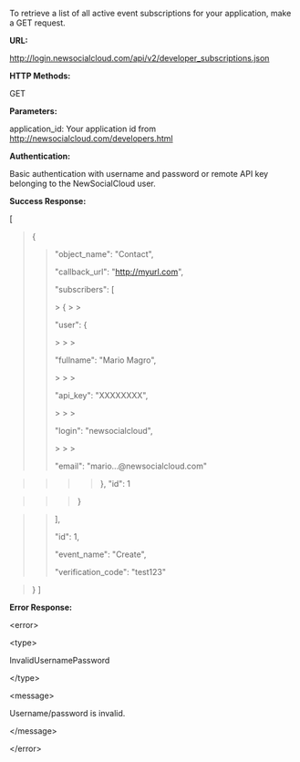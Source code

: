 To retrieve a list of all active event subscriptions for your application, make a GET request.

**URL:**

http://login.newsocialcloud.com/api/v2/developer_subscriptions.json

**HTTP Methods:**

GET

**Parameters:**

application\_id: Your application id from http://newsocialcloud.com/developers.html

**Authentication:**

Basic authentication with username and password or remote API key belonging to the NewSocialCloud user.

**Success Response:**

[
> {
> > <p>"object_name": "Contact",</p>
> > <p>"callback_url": "<a href='http://myurl.com'>http://myurl.com</a>",</p>
> > <p>"subscribers": [</p>
> > > {
> > > > <p>"user": {</p>
> > > > > <p>"fullname": "Mario Magro",</p>
> > > > > <p>"api_key": "XXXXXXXX",</p>
> > > > > <p>"login": "newsocialcloud",</p>
> > > > > <p>"email": "mario...@newsocialcloud.com"</p>

> > > > },
> > > > "id": 1

> > > }

> > ],
> > <p>"id": 1,</p>
> > <p>"event_name": "Create",</p>
> > <p>"verification_code": "test123"</p>

> }
]

**Error Response:**



&lt;error&gt;




&lt;type&gt;

InvalidUsernamePassword

&lt;/type&gt;




&lt;message&gt;

Username/password is invalid.

&lt;/message&gt;




&lt;/error&gt;

